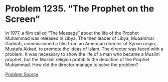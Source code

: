 # Problem 1235. “The Prophet on the Screen”

In 1977, a film called “The Message” about the life of the Prophet Muhammad was released in Libya. The then leader of Libya, Muaammar Gaddafi, commissioned a film from an American director of Syrian origin, Mustafa Akkad, to promote the ideas of Islam. The director was faced with a problem. It was necessary to show the life of a man who became a Muslim prophet, but the Muslim religion prohibits the depiction of the Prophet Muhammad. How did the director manage to solve the problem?

[Problem Source](https://www.trizland.ru/tasks/5686/)